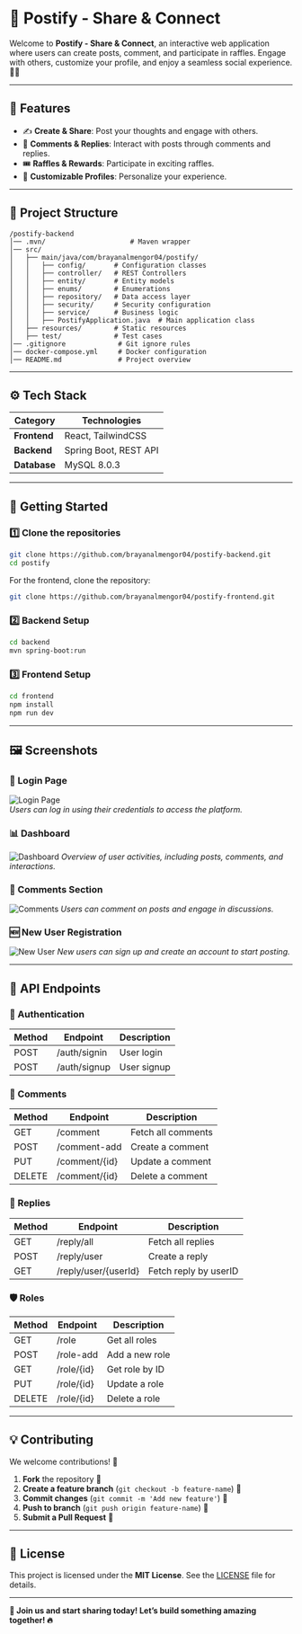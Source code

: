 # 🚀 Postify - Share & Connect

Welcome to **Postify - Share & Connect**, an interactive web application where users can create posts, comment, and participate in raffles. Engage with others, customize your profile, and enjoy a seamless social experience. 💬🎉

---

## 📌 Features
- ✍️ **Create & Share**: Post your thoughts and engage with others.
- 💬 **Comments & Replies**: Interact with posts through comments and replies.
- 🎟️ **Raffles & Rewards**: Participate in exciting raffles.
- 🎨 **Customizable Profiles**: Personalize your experience.

---

## 📂 Project Structure
```
/postify-backend
│── .mvn/                     # Maven wrapper
│── src/
│   ├── main/java/com/brayanalmengor04/postify/
│   │   ├── config/       # Configuration classes
│   │   ├── controller/   # REST Controllers
│   │   ├── entity/       # Entity models
│   │   ├── enums/        # Enumerations
│   │   ├── repository/   # Data access layer
│   │   ├── security/     # Security configuration
│   │   ├── service/      # Business logic
│   │   ├── PostifyApplication.java  # Main application class
│   ├── resources/        # Static resources
│   ├── test/             # Test cases
│── .gitignore             # Git ignore rules
│── docker-compose.yml     # Docker configuration
│── README.md              # Project overview
```

---

## ⚙️ Tech Stack
| **Category**    | **Technologies**             |
|----------------|-----------------------------|
| **Frontend**   | React, TailwindCSS          |
| **Backend**    | Spring Boot, REST API       |
| **Database**   | MySQL 8.0.3                  |

---

## 🚀 Getting Started
### 1️⃣ Clone the repositories
```bash
git clone https://github.com/brayanalmengor04/postify-backend.git
cd postify
```
For the frontend, clone the repository:
```bash
git clone https://github.com/brayanalmengor04/postify-frontend.git
```

### 2️⃣ Backend Setup
```bash
cd backend
mvn spring-boot:run
```

### 3️⃣ Frontend Setup
```bash
cd frontend
npm install
npm run dev
```
---
## 🖼️ Screenshots
### 🔐 Login Page
![Login Page](github/demo/login.jpg)  
_Users can log in using their credentials to access the platform._

### 📊 Dashboard
![Dashboard](github/demo/dasboard.png)
_Overview of user activities, including posts, comments, and interactions._

### 💬 Comments Section
![Comments](github/demo/comentarios.png)
_Users can comment on posts and engage in discussions._

### 🆕 New User Registration
![New User](github/demo/newuser.png)
_New users can sign up and create an account to start posting._

---

## 📜 API Endpoints
### 🔐 Authentication
| Method | Endpoint               | Description   |
|--------|------------------------|---------------|
| POST   | /auth/signin           | User login    |
| POST   | /auth/signup           | User signup   |

### 💬 Comments
| Method | Endpoint              | Description          |
|--------|----------------------|----------------------|
| GET    | /comment             | Fetch all comments  |
| POST   | /comment-add         | Create a comment    |
| PUT    | /comment/{id}        | Update a comment    |
| DELETE | /comment/{id}        | Delete a comment    |

### 💬 Replies
| Method | Endpoint             | Description           |
|--------|----------------------|-----------------------|
| GET    | /reply/all           | Fetch all replies     |
| POST   | /reply/user          | Create a reply        |
| GET    | /reply/user/{userId} | Fetch reply by userID |

### 🛡️ Roles
| Method | Endpoint             | Description       |
|--------|----------------------|-------------------|
| GET    | /role               | Get all roles    |
| POST   | /role-add           | Add a new role   |
| GET    | /role/{id}          | Get role by ID   |
| PUT    | /role/{id}          | Update a role    |
| DELETE | /role/{id}          | Delete a role    |

---
## 💡 Contributing
We welcome contributions! 🚀

1. **Fork** the repository 🍴
2. **Create a feature branch** (`git checkout -b feature-name`) 🌱
3. **Commit changes** (`git commit -m 'Add new feature'`) 💾
4. **Push to branch** (`git push origin feature-name`) 🚀
5. **Submit a Pull Request** 📩
---
## 📜 License
This project is licensed under the **MIT License**. See the [LICENSE](LICENSE) file for details.

---

**🚀 Join us and start sharing today! Let’s build something amazing together! 🔥**

